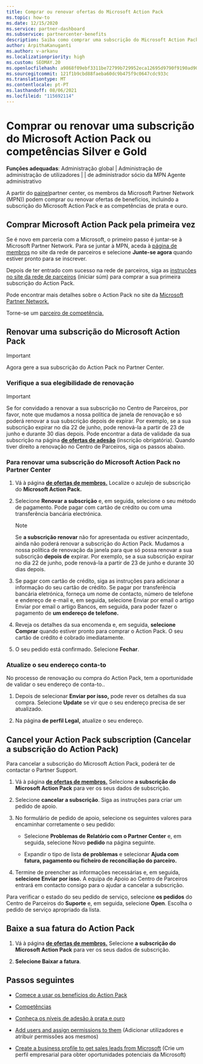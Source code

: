 ```yaml
---
title: Comprar ou renovar ofertas do Microsoft Action Pack
ms.topic: how-to
ms.date: 12/15/2020
ms.service: partner-dashboard
ms.subservice: partnercenter-benefits
description: Saiba como comprar uma subscrição do Microsoft Action Pack e comece a usar os benefícios do Action Pack. Também aprenda a renovar, cancelar, ver a sua conta, e muito mais.
author: ArpithaKanuganti
ms.author: v-arkanu
ms.localizationpriority: high
ms.custom: SEOMAY.20
ms.openlocfilehash: a9868f09ebf3311be72799b729952eca12695d9790f9190ad90a8e660dad3c7b
ms.sourcegitcommit: 121f1b9cbd88faeba60dc9b475f9c0647cdc933c
ms.translationtype: MT
ms.contentlocale: pt-PT
ms.lasthandoff: 08/06/2021
ms.locfileid: "115692114"
---
```

# <a name="buy-or-renew-a-microsoft-action-pack-subscription-or-silver-and-gold-competencies"></a>Comprar ou renovar uma subscrição do Microsoft Action Pack ou competências Silver e Gold


**Funções adequadas**: Administração global | Administração de administração de utilizadores | | de administrador sócio da MPN Agente administrativo


A partir do [painel](https://partner.microsoft.com/dashboard)partner center, os membros da Microsoft Partner Network (MPN)) podem comprar ou renovar ofertas de benefícios, incluindo a subscrição do Microsoft Action Pack e as competências de prata e ouro.

## <a name="buy-microsoft-action-pack-for-the-first-time"></a>Comprar Microsoft Action Pack pela primeira vez

Se é novo em parceria com a Microsoft, o primeiro passo é juntar-se à Microsoft Partner Network. Para se juntar à MPN, aceda à [página de membros](https://partner.microsoft.com/membership) no site da rede de parceiros e selecione **Junte-se agora** quando estiver pronto para se inscrever.

Depois de ter entrado com sucesso na rede de parceiros, siga as [instruções no site da rede de parceiros](https://partner.microsoft.com/membership/action-pack) (iniciar súm) para comprar a sua primeira subscrição do Action Pack. 

Pode encontrar mais detalhes sobre o Action Pack no site da [Microsoft Partner Network.](https://partner.microsoft.com/membership/internal-use-software#simple-tab-content-3)

Torne-se um [parceiro de competência.](https://partner.microsoft.com/membership/competencies) 

## <a name="renew-a-microsoft-action-pack-subscription"></a>Renovar uma subscrição do Microsoft Action Pack

>[!IMPORTANT]
>Agora gere a sua subscrição do Action Pack no Partner Center.

### <a name="check-your-renewal-eligibility"></a>Verifique a sua elegibilidade de renovação

>[!IMPORTANT]
>Se for convidado a renovar a sua subscrição no Centro de Parceiros, por favor, note que mudamos a nossa política de janela de renovação e só poderá renovar a sua subscrição depois de expirar. Por exemplo, se a sua subscrição expirar no dia 22 de junho, pode renová-la a partir de 23 de junho e durante 30 dias depois.
>Pode encontrar a data de validade da sua subscrição na página [**de ofertas de adesão**](https://partnercenter.microsoft.com/pcv/partnership/offers) (inscrição obrigatória). Quando tiver direito a renovação no Centro de Parceiros, siga os passos abaixo.  

### <a name="to-renew-a-microsoft-action-pack-subscription-in-the-partner-center"></a>Para renovar uma subscrição do Microsoft Action Pack no Partner Center

1. Vá à página [**de ofertas de membros.**](https://partnercenter.microsoft.com/pcv/partnership/offers) Localize o azulejo de subscrição do **Microsoft Action Pack.**  

2. Selecione **Renovar a subscrição** e, em seguida, selecione o seu método de pagamento. Pode pagar com cartão de crédito ou com uma transferência bancária electrónica.

    >[!NOTE]
    >Se **a subscrição renovar** não for apresentada ou estiver acinzentado, ainda não poderá renovar a subscrição do Action Pack. Mudamos a nossa política de renovação da janela para que só possa renovar a sua subscrição **depois de** expirar. Por exemplo, se a sua subscrição expirar no dia 22 de junho, pode renová-la a partir de 23 de junho e durante 30 dias depois.  

3. Se pagar com cartão de crédito, siga as instruções para adicionar a informação do seu cartão de crédito. Se pagar por transferência bancária eletrónica, forneça um nome de contacto, número de telefone e endereço de e-mail e, em seguida, selecione Enviar por email o artigo Enviar por email o artigo Bancos, em seguida, para poder fazer o pagamento de **um endereço de telefone.**

4. Reveja os detalhes da sua encomenda e, em seguida, **selecione Comprar** quando estiver pronto para comprar o Action Pack. O seu cartão de crédito é cobrado imediatamente.

5. O seu pedido está confirmado. Selecione **Fechar**.

### <a name="update-your-bill-to-address"></a>Atualize o seu endereço conta-to

No processo de renovação ou compra do Action Pack, tem a oportunidade de validar o seu endereço de conta-to..

 1. Depois de selecionar **Enviar por isso,** pode rever os detalhes da sua compra. Selecione **Update** se vir que o seu endereço precisa de ser atualizado.
  
 1. Na página **de perfil Legal,** atualize o seu endereço.

## <a name="cancel-your-action-pack-subscription"></a>Cancel your Action Pack subscription (Cancelar a subscrição do Action Pack)

Para cancelar a subscrição do Microsoft Action Pack, poderá ter de contactar o Partner Support.

1. Vá à página [**de ofertas de membros.**](https://partnercenter.microsoft.com/pcv/partnership/offers) Selecione **a subscrição do Microsoft Action Pack** para ver os seus dados de subscrição. 

3. Selecione **cancelar a subscrição**. Siga as instruções para criar um pedido de apoio. 

4. No formulário de pedido de apoio, selecione os seguintes valores para encaminhar corretamente o seu pedido:

    -  Selecione **Problemas de Relatório com o Partner Center** e, em seguida, selecione Novo **pedido** na página seguinte.

    -  Expandir o tipo de lista **de problemas** e selecionar **Ajuda com fatura, pagamento ou ficheiro de reconciliação do parceiro.** 

5. Termine de preencher as informações necessárias e, em seguida, **selecione Enviar por isso.** A equipa de Apoio ao Centro de Parceiros entrará em contacto consigo para o ajudar a cancelar a subscrição.

Para verificar o estado do seu pedido de serviço, selecione **os pedidos** do Centro de Parceiros do **Suporte** e, em seguida, selecione **Open**. Escolha o pedido de serviço apropriado da lista.  

## <a name="download-your-action-pack-invoice"></a>Baixe a sua fatura do Action Pack

1. Vá à página [**de ofertas de membros.**](https://partnercenter.microsoft.com/pcv/partnership/offers) Selecione **a subscrição do Microsoft Action Pack** para ver os seus dados de subscrição. 

3. **Selecione Baixar a fatura**.
 
## <a name="next-steps"></a>Passos seguintes

-   [Comece a usar os benefícios do Action Pack](manage-your-partner-network-benefits.md)

-   [Competências](learn-about-competencies.md)

-   [Conheça os níveis de adesão à prata e ouro](https://partner.microsoft.com/membership/internal-use-software#simple-tab-content-2)

-   [Add users and assign permissions to them](create-user-accounts-and-set-permissions.md) (Adicionar utilizadores e atribuir permissões aos mesmos)

-   [Create a business profile to get sales leads from Microsoft](create-a-marketing-profile.md) (Crie um perfil empresarial para obter oportunidades potenciais da Microsoft)
